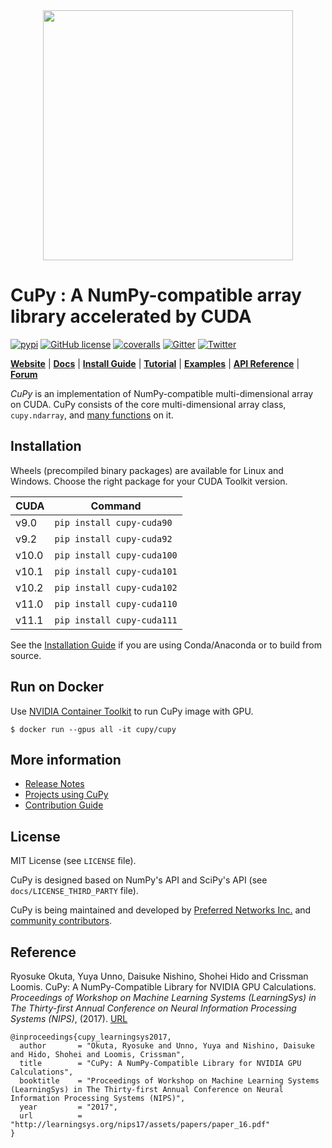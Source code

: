 <div align="center"><img src="https://raw.githubusercontent.com/cupy/cupy/master/docs/image/cupy_logo_1000px.png" width="400"/></div>

# CuPy : A NumPy-compatible array library accelerated by CUDA

[![pypi](https://img.shields.io/pypi/v/cupy.svg)](https://pypi.python.org/pypi/cupy)
[![GitHub license](https://img.shields.io/github/license/cupy/cupy.svg)](https://github.com/cupy/cupy)
[![coveralls](https://img.shields.io/coveralls/cupy/cupy.svg)](https://coveralls.io/github/cupy/cupy)
[![Gitter](https://badges.gitter.im/cupy/community.svg)](https://gitter.im/cupy/community)
[![Twitter](https://img.shields.io/twitter/follow/CuPy_Team?label=%40CuPy_Team)](https://twitter.com/CuPy_Team)

[**Website**](https://cupy.dev/)
| [**Docs**](https://docs.cupy.dev/en/stable/)
| [**Install Guide**](https://docs.cupy.dev/en/stable/install.html)
| [**Tutorial**](https://docs.cupy.dev/en/stable/tutorial/)
| [**Examples**](https://github.com/cupy/cupy/tree/master/examples)
| [**API Reference**](https://docs.cupy.dev/en/stable/reference/)
| [**Forum**](https://groups.google.com/forum/#!forum/cupy)

*CuPy* is an implementation of NumPy-compatible multi-dimensional array on CUDA.
CuPy consists of the core multi-dimensional array class, `cupy.ndarray`, and [many functions](https://docs.cupy.dev/en/stable/reference/comparison.html) on it.

## Installation

Wheels (precompiled binary packages) are available for Linux and Windows.
Choose the right package for your CUDA Toolkit version.

| CUDA  | Command                        |
| ----- | ------------------------------ |
| v9.0  | `pip install cupy-cuda90`      |
| v9.2  | `pip install cupy-cuda92`      |
| v10.0 | `pip install cupy-cuda100`     |
| v10.1 | `pip install cupy-cuda101`     |
| v10.2 | `pip install cupy-cuda102`     |
| v11.0 | `pip install cupy-cuda110`     |
| v11.1 | `pip install cupy-cuda111`     |

See the [Installation Guide](https://docs.cupy.dev/en/stable/install.html) if you are using Conda/Anaconda or to build from source.

## Run on Docker

Use [NVIDIA Container Toolkit](https://github.com/NVIDIA/nvidia-docker) to run CuPy image with GPU.

```
$ docker run --gpus all -it cupy/cupy
```

## More information

- [Release Notes](https://github.com/cupy/cupy/releases)
- [Projects using CuPy](https://github.com/cupy/cupy/wiki/Projects-using-CuPy)
- [Contribution Guide](https://docs.cupy.dev/en/stable/contribution.html)

## License

MIT License (see `LICENSE` file).

CuPy is designed based on NumPy's API and SciPy's API (see `docs/LICENSE_THIRD_PARTY` file).

CuPy is being maintained and developed by [Preferred Networks Inc.](https://preferred.jp/en/) and [community contributors](https://github.com/cupy/cupy/graphs/contributors).

## Reference

Ryosuke Okuta, Yuya Unno, Daisuke Nishino, Shohei Hido and Crissman Loomis.
CuPy: A NumPy-Compatible Library for NVIDIA GPU Calculations.
*Proceedings of Workshop on Machine Learning Systems (LearningSys) in The Thirty-first Annual Conference on Neural Information Processing Systems (NIPS)*, (2017).
[URL](http://learningsys.org/nips17/assets/papers/paper_16.pdf)

```
@inproceedings{cupy_learningsys2017,
  author       = "Okuta, Ryosuke and Unno, Yuya and Nishino, Daisuke and Hido, Shohei and Loomis, Crissman",
  title        = "CuPy: A NumPy-Compatible Library for NVIDIA GPU Calculations",
  booktitle    = "Proceedings of Workshop on Machine Learning Systems (LearningSys) in The Thirty-first Annual Conference on Neural Information Processing Systems (NIPS)",
  year         = "2017",
  url          = "http://learningsys.org/nips17/assets/papers/paper_16.pdf"
}
```
